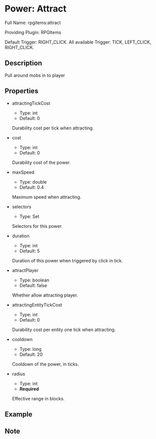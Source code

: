 # Power: Attract

<!-- This file is generated ingame by `/rpgitem gen-wiki`. -->
<!-- Please only edit between "beginCustomXXXX" and "endCustomXXXX".  -->
<!-- If you want to edit description of this power or property, -->
<!-- please edit corresponding section in "resources/lang/en_US.yml" -->

Full Name: rpgitems:attract

Providing Plugin: RPGItems

Default Trigger: RIGHT_CLICK. All available Trigger: TICK, LEFT_CLICK, RIGHT_CLICK.

<!-- beginCustomHeader -->
<!-- endCustomHeader -->

## Description

Pull around mobs in to player
<!-- beginCustomDescription -->
<!-- endCustomDescription -->

## Properties

* attractingTickCost

  * Type: int
  * Default: 0

  Durability cost per tick when attracting.

* cost

  * Type: int
  * Default: 0

  Durability cost of the power.

* maxSpeed

  * Type: double
  * Default: 0.4

  Maximum speed when attracting.

* selectors

  * Type: Set<String>

  Selectors for this power.

* duration

  * Type: int
  * Default: 5

  Duration of this power when triggered by click in tick.

* attractPlayer

  * Type: boolean
  * Default: false

  Whether allow attracting player.

* attractingEntityTickCost

  * Type: int
  * Default: 0

  Durability cost per entity one tick when attracting.

* cooldown

  * Type: long
  * Default: 20

  Cooldown of the power, in ticks.

* radius

  * Type: int
  * **Required**

  Effective range in blocks.


<!-- beginCustomProperties -->
<!-- endCustomProperties -->

## Example

<!-- beginCustomExample -->
<!-- endCustomExample -->

## Note

<!-- beginCustomNote -->
<!-- endCustomNote -->
